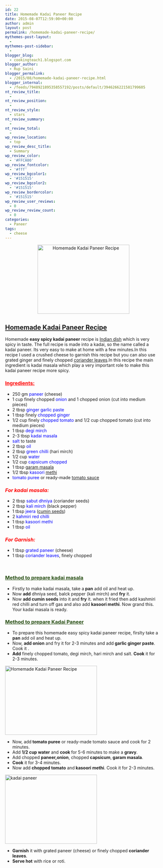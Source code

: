 ```yaml
---
id: 22
title: Homemade Kadai Paneer Recipe
date: 2015-08-07T12:59:00+00:00
author: admin
layout: post
permalink: /homemade-kadai-paneer-recipe/
mythemes-post-layout:
  - 
mythemes-post-sidebar:
  - 
blogger_blog:
  - cookingteach1.blogspot.com
blogger_author:
  - Rup Saini
blogger_permalink:
  - /2015/08/homemade-kadai-paneer-recipe.html
blogger_internal:
  - /feeds/7948921895358557192/posts/default/3946266221581799605
nt_review_title:
  - 
nt_review_position:
  - 
nt_review_style:
  - stars
nt_review_summary:
  - 
nt_review_total:
  - 
wp_review_location:
  - top
wp_review_desc_title:
  - Summary
wp_review_color:
  - '#FFCA00'
wp_review_fontcolor:
  - '#fff'
wp_review_bgcolor1:
  - '#151515'
wp_review_bgcolor2:
  - '#151515'
wp_review_bordercolor:
  - '#151515'
wp_review_user_reviews:
  - 0
wp_review_review_count:
  - 0
categories:
  - Paneer
tags:
  - cheese
---
```

<p dir="ltr" style="text-align: left;">
  <p style="clear: both; text-align: center;">
      <img class="alignnone size-medium wp-image-281" src="http://cookingteach.com/wp-content/uploads/2015/08/2015-08-01-21.06.51-300x225.jpg" alt="Homemade Kadai Paneer Recipe" width="300" height="225" srcset="http://cookingteach.com/wp-content/uploads/2015/08/2015-08-01-21.06.51-300x225.jpg 300w, http://cookingteach.com/wp-content/uploads/2015/08/2015-08-01-21.06.51-768x576.jpg 768w, http://cookingteach.com/wp-content/uploads/2015/08/2015-08-01-21.06.51-1024x768.jpg 1024w, http://cookingteach.com/wp-content/uploads/2015/08/2015-08-01-21.06.51-320x240.jpg 320w" sizes="(max-width: 300px) 100vw, 300px" />
  </p>
  
  <h2>
    <span style="text-decoration: underline;">Homemade <a class="zem_slink" title="Karahi" href="http://en.wikipedia.org/wiki/Karahi" target="_blank" rel="wikipedia">Kadai</a> <a class="zem_slink" title="Paneer" href="http://en.wikipedia.org/wiki/Paneer" target="_blank" rel="wikipedia">Paneer</a> Recipe</span>
  </h2>
  
  <p>
    Homemade <b>easy spicy kadai paneer</b> recipe is <a class="zem_slink" title="Indian cuisine" href="http://en.wikipedia.org/wiki/Indian_cuisine" target="_blank" rel="wikipedia">Indian dish</a> which is very spicy in taste. The full recipe is made into a kadai, so the name called a kadai paneer. Its very easy to make at home with a few minutes.In this recipe I used a crushed cheese to garnish this recipe but you can also use grated ginger and finely chopped <a class="zem_slink" title="Coriander" href="http://en.wikipedia.org/wiki/Coriander" target="_blank" rel="wikipedia">coriander leaves</a>.In this recipe the main ingredient is kadai masala which play a very important role to make this kadai paneer recipe more spicy.
  </p>
  
  <h3 style="text-align: left;">
    <span style="color: red;"><u>Ingredients: </u></span>
  </h3>
  
  <ul>
    <li>
      250 gm <span style="color: blue;">paneer</span> (cheese)
    </li>
    <li>
      1 cup finely chopped<span style="color: blue;"> onion</span> and 1 chopped onion (cut into medium pieces)
    </li>
    <li>
      2 tbsp <span style="color: blue;">ginger garlic paste</span>
    </li>
    <li>
      1 tbsp finely <span style="color: blue;">chopped ginger</span>
    </li>
    <li>
      1/2 cup finely <span style="color: blue;">chopped tomato</span> and 1/2 cup chopped tomato (cut into medium pieces)
    </li>
    <li>
      1 tbsp <span style="color: blue;">degi mirch</span>
    </li>
    <li>
      2-3 tbsp <span style="color: blue;">kadai masala</span>
    </li>
    <li>
      <span style="color: blue;">salt</span> to taste
    </li>
    <li>
      2 tbsp <span style="color: blue;">oil</span>
    </li>
    <li>
      2 tbsp <span style="color: blue;">green chilli</span> (hari mirch)
    </li>
    <li>
      1/2 cup<span style="color: blue;"> water</span>
    </li>
    <li>
      1/2 cup <span style="color: blue;">capsicum chopped</span>
    </li>
    <li>
      1 tbsp <span style="color: blue;"><a class="zem_slink" title="Garam masala" href="http://en.wikipedia.org/wiki/Garam_masala" target="_blank" rel="wikipedia">garam masala</a></span>
    </li>
    <li>
      1/2 tbsp <span style="color: blue;">kasoori <a class="zem_slink" title="Fenugreek" href="http://en.wikipedia.org/wiki/Fenugreek" target="_blank" rel="wikipedia">methi</a></span>
    </li>
    <li>
      <span style="color: blue;">tomato puree</span> or ready-made <a class="zem_slink" title="Tomato sauce" href="http://en.wikipedia.org/wiki/Tomato_sauce" target="_blank" rel="wikipedia">tomato sauce</a>
    </li>
  </ul>
  
  <h3 style="text-align: left;">
    <i><span style="color: red;">For kadai masala: </span></i>
  </h3>
  
  <ul>
    <li>
      2 tbsp <span style="color: blue;">sabut dhniya</span> (coriander seeds)
    </li>
    <li>
      2 tbsp<span style="color: blue;"> kali mirch</span> (black pepper)
    </li>
    <li>
      1 tbsp <span style="color: blue;">jeera </span>(<a class="zem_slink" title="Cumin" href="http://en.wikipedia.org/wiki/Cumin" target="_blank" rel="wikipedia">cumin seeds</a>)
    </li>
    <li>
      2 <span style="color: blue;">kahmiri</span> <span style="color: blue;">red chilli </span>
    </li>
    <li>
      1 tbsp <span style="color: blue;">kasoori methi</span>
    </li>
    <li>
      1 tbsp <span style="color: blue;">oil</span>
    </li>
  </ul>
  
  <h3 style="text-align: left;">
    <i><span style="color: red;">For Garnish: </span></i>
  </h3>
  
  <ul>
    <li>
      1 tbsp <span style="color: blue;">grated paneer</span> (cheese)
    </li>
    <li>
      1 tbsp <span style="color: blue;">coriander leaves</span>, finely chopped
    </li>
  </ul>
  
  <p>
    &nbsp;
  </p>
  
  <h3 style="text-align: left;">
    <span style="color: #274e13;"><u>Method to prepare kadai masala </u></span>
  </h3>
  
  <ul>
    <li>
      Firstly to make kadai masala, take a<b> pan</b> add oil and heat up.
    </li>
    <li>
      Now <b>add</b> dhniya seed, balck pepper (kali mirch) and <b>fry</b> it.
    </li>
    <li>
      Now <b>add cumin seeds</b> into it and <b>fry</b> it. when it fried then add kashmiri red chilli and turn off gas and also add <b>kasoori methi</b>. Now grand this. Your kadai masala is ready.
    </li>
  </ul>
  
  <h3 style="text-align: left;">
    <span style="color: #274e13;"><u>Method to prepare Kadai Paneer </u></span>
  </h3>
  
  <ul>
    <li>
      To prepare this homemade easy spicy kadai paneer recipe, firslty take a <b>pan</b> add oil and heat up.
    </li>
    <li>
      Now, <b>add onion</b> and fry it for 2-3 minutes and add<b> garlic ginger paste</b>. Cook it .
    </li>
    <li>
      <b>Add</b> finely chopped tomato, degi mirch, hari mirch and salt. <b>Cook</b> it for 2-3 minutes.
    </li>
  </ul>
  
  <p>
    <img class="size-medium wp-image-283 aligncenter" src="http://cookingteach.com/wp-content/uploads/2015/08/2015-08-01-16.43.04-300x225.jpg" alt="Homemade Kadai Paneer Recipe" width="300" height="225" srcset="http://cookingteach.com/wp-content/uploads/2015/08/2015-08-01-16.43.04-300x225.jpg 300w, http://cookingteach.com/wp-content/uploads/2015/08/2015-08-01-16.43.04-768x576.jpg 768w, http://cookingteach.com/wp-content/uploads/2015/08/2015-08-01-16.43.04-1024x768.jpg 1024w, http://cookingteach.com/wp-content/uploads/2015/08/2015-08-01-16.43.04-320x240.jpg 320w" sizes="(max-width: 300px) 100vw, 300px" />
  </p>
  
  <p style="clear: both; text-align: center;">
  </p>
  
  <ul>
    <li>
      Now, add<b> tomato puree</b> or ready-made tomato sauce and cook for 2 minutes.
    </li>
    <li>
      Add <b>1/2 cup water</b> and <b>cook </b>for 5-6 minutes to make a <b>gravy</b>.
    </li>
    <li>
      Add chopped <b>paneer,onion</b>, chopped<b> capsicum</b>,<b> garam masala</b>.
    </li>
    <li>
      <b>Cook</b> it for 3-4 minutes.
    </li>
    <li>
      Now add <b>chopped tomato</b> and<b> kasoori methi</b>. Cook it for 2-3 minutes.
    </li>
  </ul>
  
  <p>
    <img class="size-medium wp-image-285 aligncenter" src="http://cookingteach.com/wp-content/uploads/2015/08/2015-08-01-16.59.48-300x225.jpg" alt="kadai paneer" width="300" height="225" srcset="http://cookingteach.com/wp-content/uploads/2015/08/2015-08-01-16.59.48-300x225.jpg 300w, http://cookingteach.com/wp-content/uploads/2015/08/2015-08-01-16.59.48-768x576.jpg 768w, http://cookingteach.com/wp-content/uploads/2015/08/2015-08-01-16.59.48-1024x768.jpg 1024w, http://cookingteach.com/wp-content/uploads/2015/08/2015-08-01-16.59.48-320x240.jpg 320w" sizes="(max-width: 300px) 100vw, 300px" />
  </p>
  
  <p style="clear: both; text-align: center;">
  </p>
  
  <ul>
    <li>
      <b>Garnish</b> it with grated paneer (cheese) or finely chopped <b>coriander leaves</b>.
    </li>
    <li>
      <b>Serve hot</b> with rice or roti.
    </li>
  </ul>
</p>